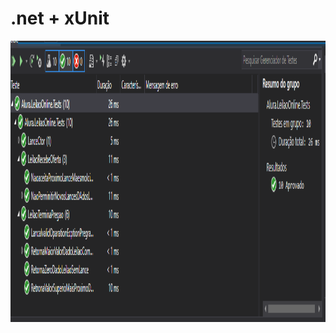 # .net + xUnit
<img src="https://github.com/raphaom35/.net_xUnit/blob/main/test.PNG" width="900" height="450" align="center"/> 

